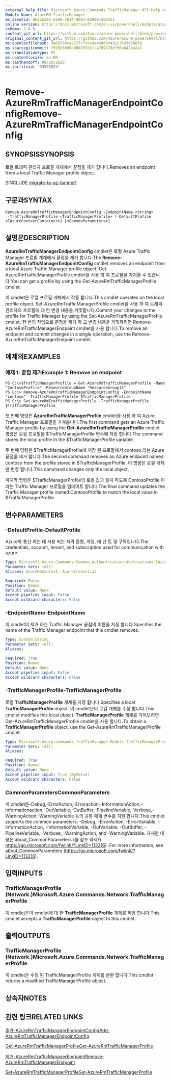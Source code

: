 ```yaml
---
external help file: Microsoft.Azure.Commands.TrafficManager.dll-Help.xml
Module Name: AzureRM.TrafficManager
ms.assetid: 8E12A392-A100-4814-9003-B2999150DCE1
online version: https://docs.microsoft.com/en-us/powershell/module/azurerm.trafficmanager/remove-azurermtrafficmanagerendpointconfig
schema: 2.0.0
content_git_url: https://github.com/Azure/azure-powershell/blob/preview/src/ResourceManager/TrafficManager/Commands.TrafficManager2/help/Remove-AzureRmTrafficManagerEndpointConfig.md
original_content_git_url: https://github.com/Azure/azure-powershell/blob/preview/src/ResourceManager/TrafficManager/Commands.TrafficManager2/help/Remove-AzureRmTrafficManagerEndpointConfig.md
ms.openlocfilehash: 3468730caa727c7c8cde46ddbf431c374361b8fa
ms.sourcegitcommit: f599b50d5e980197d1fca769378df90a842b42a1
ms.translationtype: MT
ms.contentlocale: ko-KR
ms.lasthandoff: 08/20/2020
ms.locfileid: "93525924"
---
```

# <span data-ttu-id="13c3d-101">Remove-AzureRmTrafficManagerEndpointConfig</span><span class="sxs-lookup"><span data-stu-id="13c3d-101">Remove-AzureRmTrafficManagerEndpointConfig</span></span>

## <span data-ttu-id="13c3d-102">SYNOPSIS</span><span class="sxs-lookup"><span data-stu-id="13c3d-102">SYNOPSIS</span></span>
<span data-ttu-id="13c3d-103">로컬 트래픽 관리자 프로필 개체에서 끝점을 제거 합니다.</span><span class="sxs-lookup"><span data-stu-id="13c3d-103">Removes an endpoint from a local Traffic Manager profile object.</span></span>

[!INCLUDE [migrate-to-az-banner](../../includes/migrate-to-az-banner.md)]

## <span data-ttu-id="13c3d-104">구문과</span><span class="sxs-lookup"><span data-stu-id="13c3d-104">SYNTAX</span></span>

```
Remove-AzureRmTrafficManagerEndpointConfig -EndpointName <String>
 -TrafficManagerProfile <TrafficManagerProfile> [-DefaultProfile <IAzureContextContainer>] [<CommonParameters>]
```

## <span data-ttu-id="13c3d-105">설명은</span><span class="sxs-lookup"><span data-stu-id="13c3d-105">DESCRIPTION</span></span>
<span data-ttu-id="13c3d-106">**AzureRmTrafficManagerEndpointConfig** cmdlet은 로컬 Azure Traffic Manager 프로필 개체에서 끝점을 제거 합니다.</span><span class="sxs-lookup"><span data-stu-id="13c3d-106">The **Remove-AzureRmTrafficManagerEndpointConfig** cmdlet removes an endpoint from a local Azure Traffic Manager profile object.</span></span>
<span data-ttu-id="13c3d-107">Get-AzureRmTrafficManagerProfile cmdlet을 사용 하 여 프로필을 가져올 수 있습니다.</span><span class="sxs-lookup"><span data-stu-id="13c3d-107">You can get a profile by using the Get-AzureRmTrafficManagerProfile cmdlet.</span></span>

<span data-ttu-id="13c3d-108">이 cmdlet은 로컬 프로필 개체에서 작동 합니다.</span><span class="sxs-lookup"><span data-stu-id="13c3d-108">This cmdlet operates on the local profile object.</span></span>
<span data-ttu-id="13c3d-109">Set-AzureRmTrafficManagerProfile cmdlet을 사용 하 여 트래픽 관리자의 프로필에 대 한 변경 내용을 커밋합니다.</span><span class="sxs-lookup"><span data-stu-id="13c3d-109">Commit your changes to the profile for Traffic Manager by using the Set-AzureRmTrafficManagerProfile cmdlet.</span></span>
<span data-ttu-id="13c3d-110">한 번의 작업으로 끝점을 제거 하 고 변경 내용을 커밋하려면 Remove-AzureRmTrafficManagerEndpoint cmdlet을 사용 합니다.</span><span class="sxs-lookup"><span data-stu-id="13c3d-110">To remove an endpoint and commit changes in a single operation, use the Remove-AzureRmTrafficManagerEndpoint cmdlet.</span></span>

## <span data-ttu-id="13c3d-111">예제의</span><span class="sxs-lookup"><span data-stu-id="13c3d-111">EXAMPLES</span></span>

### <span data-ttu-id="13c3d-112">예제 1: 끝점 제거</span><span class="sxs-lookup"><span data-stu-id="13c3d-112">Example 1: Remove an endpoint</span></span>
```
PS C:\>$TrafficManagerProfile = Get-AzureRmTrafficManagerProfile -Name "ContosoProfile" -ResourceGroupName "ResourceGroup11"
PS C:\> Remove-AzureRmTrafficManagerEndpointConfig -EndpointName "contoso" -TrafficManagerProfile $TrafficManagerProfile 
PS C:\> Set-AzureRmTrafficManagerProfile -TrafficManagerProfile $TrafficManagerProfile
```

<span data-ttu-id="13c3d-113">첫 번째 명령은 **AzureRmTrafficManagerProfile** cmdlet을 사용 하 여 Azure Traffic Manager 프로필을 가져옵니다.</span><span class="sxs-lookup"><span data-stu-id="13c3d-113">The first command gets an Azure Traffic Manager profile by using the **Get-AzureRmTrafficManagerProfile** cmdlet.</span></span>
<span data-ttu-id="13c3d-114">명령은 로컬 프로필을 $TrafficManagerProfile 변수에 저장 합니다.</span><span class="sxs-lookup"><span data-stu-id="13c3d-114">The command stores the local profile in the $TrafficManagerProfile variable.</span></span>

<span data-ttu-id="13c3d-115">두 번째 명령은 $TrafficManagerProfile에 저장 된 프로필에서 contoso 라는 Azure 끝점을 제거 합니다.</span><span class="sxs-lookup"><span data-stu-id="13c3d-115">The second command removes an Azure endpoint named contoso from the profile stored in $TrafficManagerProfile.</span></span>
<span data-ttu-id="13c3d-116">이 명령은 로컬 개체만 변경 합니다.</span><span class="sxs-lookup"><span data-stu-id="13c3d-116">This command changes only the local object.</span></span>

<span data-ttu-id="13c3d-117">마지막 명령은 $TrafficManagerProfile의 로컬 값과 일치 하도록 ContosoProfile 이라는 Traffic Manager 프로필을 업데이트 합니다.</span><span class="sxs-lookup"><span data-stu-id="13c3d-117">The final command updates the Traffic Manager profile named ContosoProfile to match the local value in $TrafficManagerProfile.</span></span>

## <span data-ttu-id="13c3d-118">변수</span><span class="sxs-lookup"><span data-stu-id="13c3d-118">PARAMETERS</span></span>

### <span data-ttu-id="13c3d-119">-DefaultProfile</span><span class="sxs-lookup"><span data-stu-id="13c3d-119">-DefaultProfile</span></span>
<span data-ttu-id="13c3d-120">Azure와 통신 하는 데 사용 되는 자격 증명, 계정, 테 넌 트 및 구독입니다.</span><span class="sxs-lookup"><span data-stu-id="13c3d-120">The credentials, account, tenant, and subscription used for communication with azure.</span></span>

```yaml
Type: Microsoft.Azure.Commands.Common.Authentication.Abstractions.IAzureContextContainer
Parameter Sets: (All)
Aliases: AzureRmContext, AzureCredential

Required: False
Position: Named
Default value: None
Accept pipeline input: False
Accept wildcard characters: False
```

### <span data-ttu-id="13c3d-121">-EndpointName</span><span class="sxs-lookup"><span data-stu-id="13c3d-121">-EndpointName</span></span>
<span data-ttu-id="13c3d-122">이 cmdlet이 제거 하는 Traffic Manager 끝점의 이름을 지정 합니다.</span><span class="sxs-lookup"><span data-stu-id="13c3d-122">Specifies the name of the Traffic Manager endpoint that this cmdlet removes.</span></span>

```yaml
Type: System.String
Parameter Sets: (All)
Aliases:

Required: True
Position: Named
Default value: None
Accept pipeline input: False
Accept wildcard characters: False
```

### <span data-ttu-id="13c3d-123">-TrafficManagerProfile</span><span class="sxs-lookup"><span data-stu-id="13c3d-123">-TrafficManagerProfile</span></span>
<span data-ttu-id="13c3d-124">로컬 **TrafficManagerProfile** 개체를 지정 합니다.</span><span class="sxs-lookup"><span data-stu-id="13c3d-124">Specifies a local **TrafficManagerProfile** object.</span></span>
<span data-ttu-id="13c3d-125">이 cmdlet은이 로컬 개체를 수정 합니다.</span><span class="sxs-lookup"><span data-stu-id="13c3d-125">This cmdlet modifies this local object.</span></span>
<span data-ttu-id="13c3d-126">**TrafficManagerProfile** 개체를 가져오려면 Get-AzureRmTrafficManagerProfile cmdlet을 사용 합니다.</span><span class="sxs-lookup"><span data-stu-id="13c3d-126">To obtain a **TrafficManagerProfile** object, use the Get-AzureRmTrafficManagerProfile cmdlet.</span></span>

```yaml
Type: Microsoft.Azure.Commands.TrafficManager.Models.TrafficManagerProfile
Parameter Sets: (All)
Aliases:

Required: True
Position: Named
Default value: None
Accept pipeline input: True (ByValue)
Accept wildcard characters: False
```

### <span data-ttu-id="13c3d-127">CommonParameters</span><span class="sxs-lookup"><span data-stu-id="13c3d-127">CommonParameters</span></span>
<span data-ttu-id="13c3d-128">이 cmdlet은-Debug,-ErrorAction,-Erroraction,-InformationAction,-Informationaction,-OutVariable,-OutBuffer,-PipelineVariable,-Verbose,-WarningAction,-WarningVariable 등의 공통 매개 변수를 지원 합니다.</span><span class="sxs-lookup"><span data-stu-id="13c3d-128">This cmdlet supports the common parameters: -Debug, -ErrorAction, -ErrorVariable, -InformationAction, -InformationVariable, -OutVariable, -OutBuffer, -PipelineVariable, -Verbose, -WarningAction, and -WarningVariable.</span></span> <span data-ttu-id="13c3d-129">자세한 내용은 about_CommonParameters (을 참조 하세요 https://go.microsoft.com/fwlink/?LinkID=113216) .</span><span class="sxs-lookup"><span data-stu-id="13c3d-129">For more information, see about_CommonParameters (https://go.microsoft.com/fwlink/?LinkID=113216).</span></span>

## <span data-ttu-id="13c3d-130">입력</span><span class="sxs-lookup"><span data-stu-id="13c3d-130">INPUTS</span></span>

### <span data-ttu-id="13c3d-131">TrafficManagerProfile (Network.)</span><span class="sxs-lookup"><span data-stu-id="13c3d-131">Microsoft.Azure.Commands.Network.TrafficManagerProfile</span></span>
<span data-ttu-id="13c3d-132">이 cmdlet은이 cmdlet에 대 한 **TrafficManagerProfile** 개체를 허용 합니다.</span><span class="sxs-lookup"><span data-stu-id="13c3d-132">This cmdlet accepts a **TrafficManagerProfile** object to this cmdlet.</span></span>

## <span data-ttu-id="13c3d-133">출력</span><span class="sxs-lookup"><span data-stu-id="13c3d-133">OUTPUTS</span></span>

### <span data-ttu-id="13c3d-134">TrafficManagerProfile (Network.)</span><span class="sxs-lookup"><span data-stu-id="13c3d-134">Microsoft.Azure.Commands.Network.TrafficManagerProfile</span></span>
<span data-ttu-id="13c3d-135">이 cmdlet은 수정 된 TrafficManagerProfile 개체를 반환 합니다.</span><span class="sxs-lookup"><span data-stu-id="13c3d-135">This cmdlet returns a modified TrafficManagerProfile object.</span></span>

## <span data-ttu-id="13c3d-136">상속자</span><span class="sxs-lookup"><span data-stu-id="13c3d-136">NOTES</span></span>

## <span data-ttu-id="13c3d-137">관련 링크</span><span class="sxs-lookup"><span data-stu-id="13c3d-137">RELATED LINKS</span></span>

[<span data-ttu-id="13c3d-138">추가-AzureRmTrafficManagerEndpointConfig</span><span class="sxs-lookup"><span data-stu-id="13c3d-138">Add-AzureRmTrafficManagerEndpointConfig</span></span>](./Add-AzureRmTrafficManagerEndpointConfig.md)

[<span data-ttu-id="13c3d-139">Get-AzureRmTrafficManagerProfile</span><span class="sxs-lookup"><span data-stu-id="13c3d-139">Get-AzureRmTrafficManagerProfile</span></span>](./Get-AzureRmTrafficManagerProfile.md)

[<span data-ttu-id="13c3d-140">제거-AzureRmTrafficManagerEndpoint</span><span class="sxs-lookup"><span data-stu-id="13c3d-140">Remove-AzureRmTrafficManagerEndpoint</span></span>](./Remove-AzureRmTrafficManagerEndpoint.md)

[<span data-ttu-id="13c3d-141">Set-AzureRmTrafficManagerProfile</span><span class="sxs-lookup"><span data-stu-id="13c3d-141">Set-AzureRmTrafficManagerProfile</span></span>](./Set-AzureRmTrafficManagerProfile.md)


